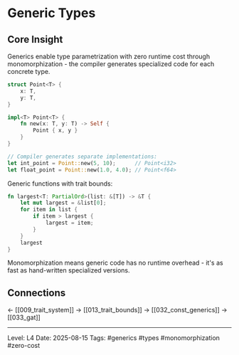 # Generic Types

## Core Insight
Generics enable type parametrization with zero runtime cost through monomorphization - the compiler generates specialized code for each concrete type.

```rust
struct Point<T> {
    x: T,
    y: T,
}

impl<T> Point<T> {
    fn new(x: T, y: T) -> Self {
        Point { x, y }
    }
}

// Compiler generates separate implementations:
let int_point = Point::new(5, 10);      // Point<i32>
let float_point = Point::new(1.0, 4.0); // Point<f64>
```

Generic functions with trait bounds:
```rust
fn largest<T: PartialOrd>(list: &[T]) -> &T {
    let mut largest = &list[0];
    for item in list {
        if item > largest {
            largest = item;
        }
    }
    largest
}
```

Monomorphization means generic code has no runtime overhead - it's as fast as hand-written specialized versions.

## Connections
← [[009_trait_system]]
→ [[013_trait_bounds]]
→ [[032_const_generics]]
→ [[033_gat]]

---
Level: L4
Date: 2025-08-15
Tags: #generics #types #monomorphization #zero-cost